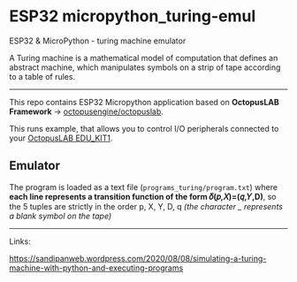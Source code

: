 # ESP32 micropython_turing-emul
ESP32 &amp; MicroPython - turing machine emulator

A Turing machine is a mathematical model of computation that defines an abstract machine, which manipulates symbols on a strip of tape according to a table of rules.

---

This repo contains ESP32 Micropython application based on **OctopusLAB Framework** -> [octopusengine/octopuslab](https://github.com/octopusengine/octopuslab).

This runs example, that allows you to control I/O peripherals connected to your [OctopusLAB EDU_KIT1](https://www.octopusengine.org/edu-kit1/).

## Emulator

The program is loaded as a text file (`programs_turing/program.txt`) where **each line represents a transition function of the form 𝛿(𝑝,𝑋)=(𝑞,𝑌,D)**, so the 5 tuples are strictly in the order p, X, Y, D, q *(the character _ represents a blank symbol on the tape)*

---

Links:

https://sandipanweb.wordpress.com/2020/08/08/simulating-a-turing-machine-with-python-and-executing-programs



